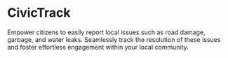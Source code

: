 # CivicTrack
 Empower citizens to easily report local issues such as road damage, garbage, and water leaks.  Seamlessly track the resolution of these issues and foster effortless engagement within your  local community.
